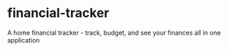 # financial-tracker
A home financial tracker - track, budget, and see your finances all in one application
